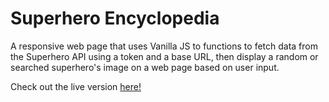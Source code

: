 # Superhero Encyclopedia

A responsive web page that uses Vanilla JS to functions to fetch data from the Superhero API using a token and a base URL, then display a random or searched superhero's image on a web page based on user input.

Check out the live version [here!](https://superhero-api.seanrw93.repl.co/)
